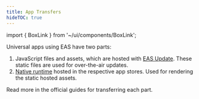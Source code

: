 ```yaml
---
title: App Transfers
hideTOC: true
---
```


import { BoxLink } from '~/ui/components/BoxLink';

Universal apps using EAS have two parts:

1. JavaScript files and assets, which are hosted with [EAS Update](/eas-update/introduction). These static files are used for over-the-air updates.
2. [Native runtime](/workflow/glossary-of-terms#native-runtime) hosted in the respective app stores. Used for rendering the static hosted assets.

Read more in the official guides for transferring each part.

<BoxLink title="EAS project transfers" description="Transfer an EAS project to a different Expo account." href="/accounts/account-types/#transferring-projects-between-accounts" />

<BoxLink title="Apple project transfers" description="Transfer an iOS app to a different Apple developer account." href="https://help.apple.com/app-store-connect/#/deved688524f" />

<BoxLink title="Google project transfers" description="Transfer an Android app to a different Google Play developer account." href="https://support.google.com/googleplay/android-developer/answer/6230247" />








